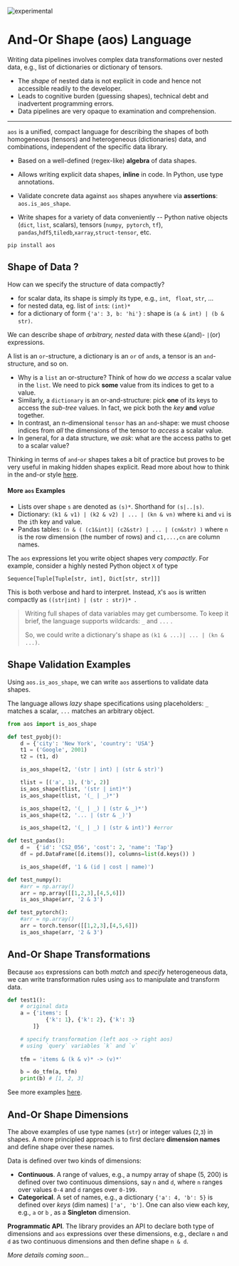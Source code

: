 ![experimental](https://img.shields.io/badge/stability-experimental-orange.svg)

# And-Or Shape (aos) Language


Writing data pipelines involves complex data transformations over nested data, e.g., list of dictionaries or dictionary of tensors. 

- The *shape* of nested data is not explicit in code and hence not accessible readily to the developer.
- Leads to cognitive burden (guessing shapes), technical debt and inadvertent programming errors.
- Data pipelines are very opaque to examination and comprehension.

---

`aos` is a unified, compact language for describing the shapes of both homogeneous (tensors) and heterogeneous (dictionaries) data, and combinations, independent of the specific data library. 

* Based on a well-defined (regex-like) **algebra** of data shapes.

* Allows writing explicit data shapes, **inline** in code. In Python, use type annotations.

* Validate concrete data against `aos` shapes anywhere via **assertions**: `aos.is_aos_shape`.

* Write shapes for a variety of data conveniently -- Python native objects (`dict`, `list`, scalars), tensors (`numpy`,` pytorch`, `tf`), `pandas`,`hdf5`,`tiledb`,`xarray`,`struct-tensor`, etc.


```pip install aos```

## Shape of Data ?

How can we specify the structure of data compactly?

- for scalar data, its shape is simply its type, e.g., `int`, ` float`, `str`, ...
- for nested data, eg.  list of `int`s:  `(int)*`
- for a dictionary of form `{'a': 3, b: 'hi'}` : shape is  `(a & int) | (b & str)`.

We can describe shape of *arbitrary, nested* data with these `&`(and)- `|`(or) expressions. 

A list is an `or`-structure, a dictionary is an `or` of `and`s, a tensor is an `and`-structure, and so on.

* Why is a `list` an or-structure? Think of how do we *access* a scalar value in the `list`. We need to pick **some** value from its indices to get to a value. 
* Similarly, a `dictionary` is an or-and-structure: pick **one** of its keys to access the *sub-tree* values. In fact, we pick both the *key* **and** *value* together.
* In contrast, an n-dimensional `tensor` has an `and`-shape: we must choose indices from *all* the dimensions of the tensor to *access* a scalar value. 
* In general, for a data structure, we *ask*: what are the access paths to get to a scalar value?

Thinking in terms of `and`-`or` shapes takes a bit of practice but proves to be very useful in making hidden shapes explicit. Read more about how to think in the and-or style [here](docs/and-or-thinking.md).

#### More `aos` Examples

* Lists over shape `s` are denoted as `(s)*`.  Shorthand for `(s|..|s)`.
* Dictionary: `(k1 & v1) | (k2 & v2) | ... | (kn & vn)` where `ki` and `vi` is the `i`th key and value.
* Pandas tables: `(n & ( (c1&int)| (c2&str) | ... | (cn&str) )` where `n` is the row dimension (the number of rows) and `c1,...,cn` are column names.

The `aos` expressions let you write object shapes very *compactly*. For example, consider a highly nested Python object `X` of type

 `Sequence[Tuple[Tuple[str, int], Dict[str, str]]]`  

This is both verbose and hard to interpret. Instead, `X`'s `aos` is written compactly as `((str|int) | (str : str))* `.

> Writing full shapes of data variables may get cumbersome. To keep it brief, the language supports wildcards: `_` and `...` . 
>
> So, we could write a dictionary's shape as `(k1 & ...)| ... | (kn & ...)`.



## Shape Validation Examples

Using `aos.is_aos_shape`, we can write `aos` assertions to validate data shapes. 

The language allows *lazy* shape specifications using placeholders:  `_` matches a scalar, `...` matches an arbitrary object.

```python
from aos import is_aos_shape

def test_pyobj():
    d = {'city': 'New York', 'country': 'USA'}
    t1 = ('Google', 2001)
    t2 = (t1, d)

    is_aos_shape(t2, '(str | int) | (str & str)')

    tlist = [('a', 1), ('b', 2)]
    is_aos_shape(tlist, '(str | int)*')
    is_aos_shape(tlist, '(_ | _)*')

    is_aos_shape(t2, '(_ | _) | (str & _)*')
    is_aos_shape(t2, '... | (str & _)')

    is_aos_shape(t2, '(_ | _) | (str & int)') #error

def test_pandas():
    d =  {'id': 'CS2_056', 'cost': 2, 'name': 'Tap'}
    df = pd.DataFrame([d.items()], columns=list(d.keys()) )

    is_aos_shape(df, '1 & (id | cost | name)')

def test_numpy():
    #arr = np.array()
    arr = np.array([[1,2,3],[4,5,6]]) 
    is_aos_shape(arr, '2 & 3')

def test_pytorch():
    #arr = np.array()
    arr = torch.tensor([[1,2,3],[4,5,6]])
    is_aos_shape(arr, '2 & 3')
```



## And-Or Shape Transformations

Because `aos` expressions can both *match* and *specify* heterogeneous data, we can write transformation rules using `aos` to manipulate and transform data.

```python
def test1():
    # original data
    a = {'items': [
            {'k': 1}, {'k': 2}, {'k': 3}
        ]}

    # specify transformation (left aos -> right aos)
    # using `query` variables `k` and `v`
    
    tfm = 'items & (k & v)* -> (v)*'

    b = do_tfm(a, tfm)
    print(b) # [1, 2, 3]
```



See more examples [here](tests/test_tfm.py).



## And-Or Shape Dimensions

The above examples of use type names (`str`) or integer values (`2`,`3`) in shapes. A more principled approach is to first declare **dimension names** and define shape over these names. 

Data is defined over two kinds of dimensions:

* **Continuous**. A range of values, e.g., a numpy array of shape (5, 200) is defined over two continuous dimensions, say `n` and `d`, where `n` ranges over values `0-4` and `d` ranges over `0-199`.
* **Categorical**. A set of names, e.g., a dictionary `{'a': 4, 'b': 5}` is defined over *keys*  (dim names) `['a', 'b']`. One can also view each key, e.g., `a` or `b` , as a **Singleton** dimension.



**Programmatic API**. The library provides an API to declare both type of dimensions and `aos` expressions over these dimensions, e.g., declare `n` and `d` as two continuous dimensions and then define shape `n & d`.



*More details coming soon...*



